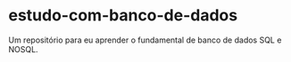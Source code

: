 # estudo-com-banco-de-dados
Um repositório para eu aprender o fundamental de banco de dados SQL e NOSQL. 
